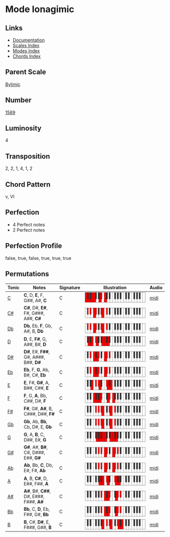 # Mode Ionagimic

## Links

- [Documentation](README.md)
- [Scales Index](Scales.md)
- [Modes Index](Modes.md)
- [Chords Index](Chords.md)

## Parent Scale

[Bylimic](ScaleBylimic.md)

## Number

[1589](https://ianring.com/musictheory/scales/1589)

## Luminosity

4

## Transposition

2, 2, 1, 4, 1, 2

## Chord Pattern

v, VI

## Perfection

- 4 Perfect notes
- 2 Perfect notes

## Perfection Profile

false, true, false, true, true, true

## Permutations

| Tonic | Notes | Signature | Illustration | Audio |
|-------|-------|-----------|--------------|-------|
| [C](ModeCNaturalIonagimic.md) | **C**, D, **E**, F, G##, A#, **C** | C | ![CNaturalIonagimic](ModeCNaturalIonagimic.png) | [midi](https://github.com/edipermadi/music/blob/main/docs/ModeCNaturalIonagimic.mid?raw=true) |
| [C#](ModeCSharpIonagimic.md) | **C#**, D#, **E#**, F#, G###, A##, **C#** | C | ![CSharpIonagimic](ModeCSharpIonagimic.png) | [midi](https://github.com/edipermadi/music/blob/main/docs/ModeCSharpIonagimic.mid?raw=true) |
| [Db](ModeDFlatIonagimic.md) | **Db**, Eb, **F**, Gb, A#, B, **Db** | C | ![DFlatIonagimic](ModeDFlatIonagimic.png) | [midi](https://github.com/edipermadi/music/blob/main/docs/ModeDFlatIonagimic.mid?raw=true) |
| [D](ModeDNaturalIonagimic.md) | **D**, E, **F#**, G, A##, B#, **D** | C | ![DNaturalIonagimic](ModeDNaturalIonagimic.png) | [midi](https://github.com/edipermadi/music/blob/main/docs/ModeDNaturalIonagimic.mid?raw=true) |
| [D#](ModeDSharpIonagimic.md) | **D#**, E#, **F##**, G#, A###, B##, **D#** | C | ![DSharpIonagimic](ModeDSharpIonagimic.png) | [midi](https://github.com/edipermadi/music/blob/main/docs/ModeDSharpIonagimic.mid?raw=true) |
| [Eb](ModeEFlatIonagimic.md) | **Eb**, F, **G**, Ab, B#, C#, **Eb** | C | ![EFlatIonagimic](ModeEFlatIonagimic.png) | [midi](https://github.com/edipermadi/music/blob/main/docs/ModeEFlatIonagimic.mid?raw=true) |
| [E](ModeENaturalIonagimic.md) | **E**, F#, **G#**, A, B##, C##, **E** | C | ![ENaturalIonagimic](ModeENaturalIonagimic.png) | [midi](https://github.com/edipermadi/music/blob/main/docs/ModeENaturalIonagimic.mid?raw=true) |
| [F](ModeFNaturalIonagimic.md) | **F**, G, **A**, Bb, C##, D#, **F** | C | ![FNaturalIonagimic](ModeFNaturalIonagimic.png) | [midi](https://github.com/edipermadi/music/blob/main/docs/ModeFNaturalIonagimic.mid?raw=true) |
| [F#](ModeFSharpIonagimic.md) | **F#**, G#, **A#**, B, C###, D##, **F#** | C | ![FSharpIonagimic](ModeFSharpIonagimic.png) | [midi](https://github.com/edipermadi/music/blob/main/docs/ModeFSharpIonagimic.mid?raw=true) |
| [Gb](ModeGFlatIonagimic.md) | **Gb**, Ab, **Bb**, Cb, D#, E, **Gb** | C | ![GFlatIonagimic](ModeGFlatIonagimic.png) | [midi](https://github.com/edipermadi/music/blob/main/docs/ModeGFlatIonagimic.mid?raw=true) |
| [G](ModeGNaturalIonagimic.md) | **G**, A, **B**, C, D##, E#, **G** | C | ![GNaturalIonagimic](ModeGNaturalIonagimic.png) | [midi](https://github.com/edipermadi/music/blob/main/docs/ModeGNaturalIonagimic.mid?raw=true) |
| [G#](ModeGSharpIonagimic.md) | **G#**, A#, **B#**, C#, D###, E##, **G#** | C | ![GSharpIonagimic](ModeGSharpIonagimic.png) | [midi](https://github.com/edipermadi/music/blob/main/docs/ModeGSharpIonagimic.mid?raw=true) |
| [Ab](ModeAFlatIonagimic.md) | **Ab**, Bb, **C**, Db, E#, F#, **Ab** | C | ![AFlatIonagimic](ModeAFlatIonagimic.png) | [midi](https://github.com/edipermadi/music/blob/main/docs/ModeAFlatIonagimic.mid?raw=true) |
| [A](ModeANaturalIonagimic.md) | **A**, B, **C#**, D, E##, F##, **A** | C | ![ANaturalIonagimic](ModeANaturalIonagimic.png) | [midi](https://github.com/edipermadi/music/blob/main/docs/ModeANaturalIonagimic.mid?raw=true) |
| [A#](ModeASharpIonagimic.md) | **A#**, B#, **C##**, D#, E###, F###, **A#** | C | ![ASharpIonagimic](ModeASharpIonagimic.png) | [midi](https://github.com/edipermadi/music/blob/main/docs/ModeASharpIonagimic.mid?raw=true) |
| [Bb](ModeBFlatIonagimic.md) | **Bb**, C, **D**, Eb, F##, G#, **Bb** | C | ![BFlatIonagimic](ModeBFlatIonagimic.png) | [midi](https://github.com/edipermadi/music/blob/main/docs/ModeBFlatIonagimic.mid?raw=true) |
| [B](ModeBNaturalIonagimic.md) | **B**, C#, **D#**, E, F###, G##, **B** | C | ![BNaturalIonagimic](ModeBNaturalIonagimic.png) | [midi](https://github.com/edipermadi/music/blob/main/docs/ModeBNaturalIonagimic.mid?raw=true) |
